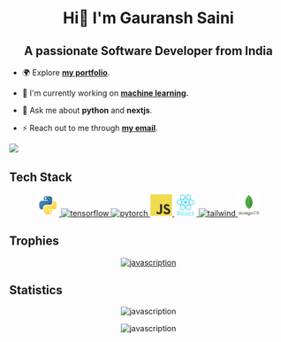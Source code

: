 
<h1 align="center">Hi👋 I'm Gauransh Saini</h1>  
<h2 align="center">A passionate Software Developer from India</h2>  
  

- 🌍 Explore **<a href="https://gauransh.vercel.app" target="_blank">my portfolio</a>**.
  

- 🚀 I'm currently working on  **[machine learning](https://www.tensorflow.org/).**
  
- 💬 Ask me about **python** and **nextjs**.

-  ⚡ Reach out to me through **<a href="mailto:info@gauran.in">my email</a>**.

  
<a href="https://www.github.com/javascription" target="_blank" rel="noreferrer"><img
src="https://img.shields.io/github/followers/javascription?label=Followers&style=for-the-badge&logo=github&labelColor=1c1917&color=0891b2" /></a>

<h2 align="left">Tech Stack</h2> 
<section align="center">
<a href="https://www.python.org" target="_blank" rel="noreferrer"> <img src="https://raw.githubusercontent.com/devicons/devicon/master/icons/python/python-original.svg" alt="python" width="40" height="40"/> </a> <a href="https://www.tensorflow.org" target="_blank" rel="noreferrer"> <img src="https://www.vectorlogo.zone/logos/tensorflow/tensorflow-icon.svg" alt="tensorflow" width="40" height="40"/> </a><a href="https://pytorch.org/" target="_blank" rel="noreferrer"> <img src="https://www.vectorlogo.zone/logos/pytorch/pytorch-icon.svg" alt="pytorch" width="40" height="40"/> </a><a href="https://ecma-international.org/publications-and-standards/standards/ecma-262/" target="_blank" rel="noreferrer"><img src="https://raw.githubusercontent.com/devicons/devicon/master/icons/javascript/javascript-original.svg" alt="javascript" width="40" height="40"/> </a>
<a href="https://reactjs.org/" target="_blank" rel="noreferrer"> <img src="https://raw.githubusercontent.com/devicons/devicon/master/icons/react/react-original-wordmark.svg" alt="react" width="40" height="40"/> </a><a href="https://tailwindcss.com/" target="_blank" rel="noreferrer"> <img src="https://www.vectorlogo.zone/logos/tailwindcss/tailwindcss-icon.svg" alt="tailwind" width="40" height="40"/><a href="https://www.mongodb.com/" target="_blank" rel="noreferrer"> <img src="https://raw.githubusercontent.com/devicons/devicon/master/icons/mongodb/mongodb-original-wordmark.svg" alt="mongodb" width="40" height="40"/> </a> 
</section>

<h2 align="left">Trophies</h2>  

<p align="center"> <a href="https://github.com/ryo-ma/github-profile-trophy"><img src="https://github-profile-trophy.vercel.app/?username=javascription&theme=gruvbox&no-bg=true&margin-w=15" alt="javascription" /></a> </p>  

 
 <h2 align="left">Statistics</h2>  
<p align="center"><img src="https://profile-readme-stats-javascription.vercel.app/api?username=javascription&show_icons=true&theme=gruvbox&include_all_commits=true&rank_icon=github&bg_color=00000000&card_width=560" alt="javascription" /></p>  
<p align="center"><img src="https://profile-readme-stats-javascription.vercel.app/api/top-langs/?username=javascription&theme=gruvbox&layout=compact&bg_color=00000000&card_width=560&" alt="javascription" /></p>  
